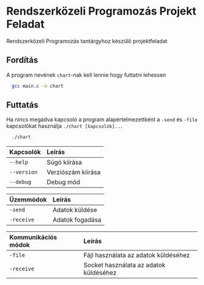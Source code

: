 # Rendszerközeli Programozás Projekt Feladat

Rendszerközeli Programozás tantárgyhoz készülő projektfeladat


## Fordítás

A program nevének `chart`-nak kell lennie hogy futtatni lehessen

```bash
  gcc main.c -o chart
```
    
## Futtatás

Ha nincs megadva kapcsoló a program alapértelmezettként a `-send` és `-file` kapcsolókat használja
`./chart [kapcsolók]...`

```bash
  ./chart
```

| **Kapcsolók** | **Leírás**         |
| :------------ | :----------------- |
| `--help`      | Súgó kiírása       |
| `--version`   | Verziószám kiírása |
| `--debug`     | Debug mód          |

| **Üzemmódok** | **Leírás**      |
| :------------ | :-------------- |
| `-send`       | Adatok küldése  |
| `-receive`    | Adatok fogadása |

| **Kommunikációs módok** | **Leírás**                             |
| :---------------------- | :------------------------------------- |
| `-file`                 | Fájl használata az adatok kűldéséhez   |
| `-receive`              | Socket használata az adatok kűldéséhez |
